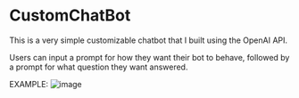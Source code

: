 # CustomChatBot

This is a very simple customizable chatbot that I built using the OpenAI API. 

Users can input a prompt for how they want their bot to behave, followed by a prompt for what question they want answered. 

EXAMPLE: 
![image](https://github.com/user-attachments/assets/153b9488-1283-48a5-8dd8-a41043ec0a4d)
